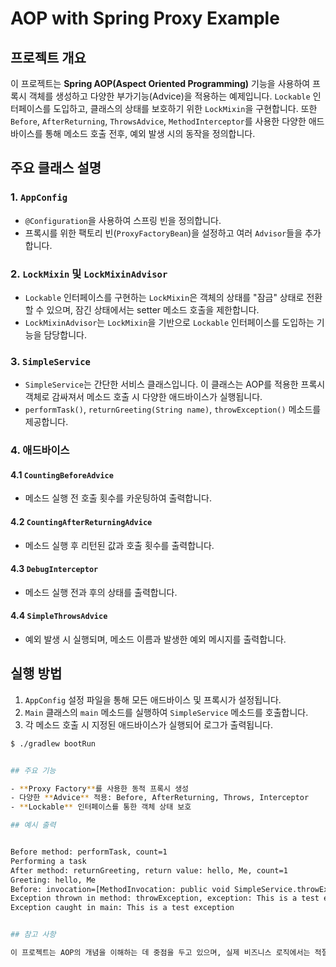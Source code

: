# AOP with Spring Proxy Example

## 프로젝트 개요

이 프로젝트는 **Spring AOP(Aspect Oriented Programming)** 기능을 사용하여 프록시 객체를 생성하고 다양한 부가기능(Advice)을 적용하는 예제입니다. `Lockable` 인터페이스를 도입하고, 클래스의 상태를 보호하기 위한 `LockMixin`을 구현합니다. 또한 `Before`, `AfterReturning`, `ThrowsAdvice`, `MethodInterceptor`를 사용한 다양한 애드바이스를 통해 메소드 호출 전후, 예외 발생 시의 동작을 정의합니다.

## 주요 클래스 설명

### 1. `AppConfig`

- `@Configuration`을 사용하여 스프링 빈을 정의합니다.
- 프록시를 위한 팩토리 빈(`ProxyFactoryBean`)을 설정하고 여러 `Advisor`들을 추가합니다.

### 2. `LockMixin` 및 `LockMixinAdvisor`

- `Lockable` 인터페이스를 구현하는 `LockMixin`은 객체의 상태를 "잠금" 상태로 전환할 수 있으며, 잠긴 상태에서는 setter 메소드 호출을 제한합니다.
- `LockMixinAdvisor`는 `LockMixin`을 기반으로 `Lockable` 인터페이스를 도입하는 기능을 담당합니다.

### 3. `SimpleService`

- `SimpleService`는 간단한 서비스 클래스입니다. 이 클래스는 AOP를 적용한 프록시 객체로 감싸져서 메소드 호출 시 다양한 애드바이스가 실행됩니다.
- `performTask()`, `returnGreeting(String name)`, `throwException()` 메소드를 제공합니다.

### 4. 애드바이스

#### 4.1 `CountingBeforeAdvice`
- 메소드 실행 전 호출 횟수를 카운팅하여 출력합니다.

#### 4.2 `CountingAfterReturningAdvice`
- 메소드 실행 후 리턴된 값과 호출 횟수를 출력합니다.

#### 4.3 `DebugInterceptor`
- 메소드 실행 전과 후의 상태를 출력합니다.

#### 4.4 `SimpleThrowsAdvice`
- 예외 발생 시 실행되며, 메소드 이름과 발생한 예외 메시지를 출력합니다.

## 실행 방법

1. `AppConfig` 설정 파일을 통해 모든 애드바이스 및 프록시가 설정됩니다.
2. `Main` 클래스의 `main` 메소드를 실행하여 `SimpleService` 메소드를 호출합니다.
3. 각 메소드 호출 시 지정된 애드바이스가 실행되어 로그가 출력됩니다.

```bash
$ ./gradlew bootRun


## 주요 기능

- **Proxy Factory**를 사용한 동적 프록시 생성
- 다양한 **Advice** 적용: Before, AfterReturning, Throws, Interceptor
- **Lockable** 인터페이스를 통한 객체 상태 보호

## 예시 출력


Before method: performTask, count=1
Performing a task
After method: returnGreeting, return value: hello, Me, count=1
Greeting: hello, Me
Before: invocation=[MethodInvocation: public void SimpleService.throwException()]
Exception thrown in method: throwException, exception: This is a test exception
Exception caught in main: This is a test exception


## 참고 사항

이 프로젝트는 AOP의 개념을 이해하는 데 중점을 두고 있으며, 실제 비즈니스 로직에서는 적절한 트랜잭션 관리와 에러 핸들링이 중요합니다.
